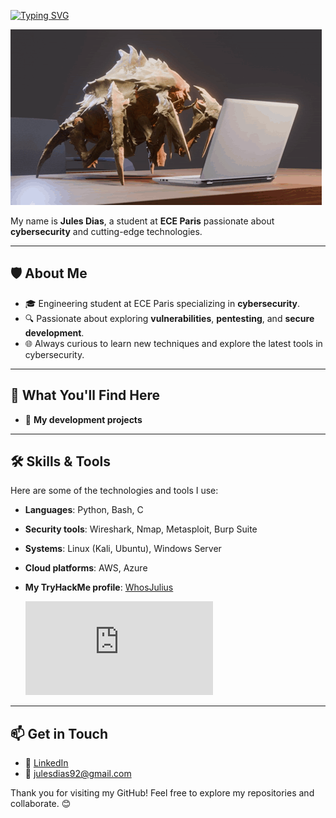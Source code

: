 [![Typing SVG](https://readme-typing-svg.demolab.com?font=M+PLUS+Code+Latin&weight=500&size=30&pause=1000&color=36F715&background=FF000000&vCenter=true&width=435&lines=Welcome+to+my+GitHub)](https://git.io/typing-svg)

![](img/helldivers-terminid.gif)

My name is **Jules Dias**, a student at **ECE Paris** passionate about **cybersecurity** and cutting-edge technologies.

---

## 🛡️ About Me  
- 🎓 Engineering student at ECE Paris specializing in **cybersecurity**.  
- 🔍 Passionate about exploring **vulnerabilities**, **pentesting**, and **secure development**.  
- 🌐 Always curious to learn new techniques and explore the latest tools in cybersecurity.  

---

## 🚀 What You'll Find Here  
- 📂 **My development projects** 

---

## 🛠️ Skills & Tools  
Here are some of the technologies and tools I use:  
- **Languages**: Python, Bash, C  
- **Security tools**: Wireshark, Nmap, Metasploit, Burp Suite  
- **Systems**: Linux (Kali, Ubuntu), Windows Server  
- **Cloud platforms**: AWS, Azure
- **My TryHackMe profile**: [WhosJulius](https://tryhackme.com/r/p/WhosJulius)

  <iframe src="https://tryhackme.com/api/v2/badges/public-profile?userPublicId=3754270" style='border:none;'></iframe>


---

## 📫 Get in Touch  
- 💼 [LinkedIn](https://www.linkedin.com/in/jules-dias-2347bb24b/)  
- 📧 julesdias92@gmail.com 

Thank you for visiting my GitHub! Feel free to explore my repositories and collaborate. 😊
